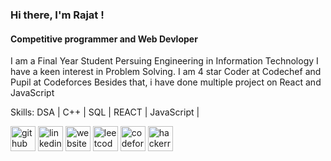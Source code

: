 ###  Hi there, I'm Rajat !
#### Competitive programmer and Web Devloper
I am a Final Year Student Persuing Engineering in Information Technology
 I have a keen interest in Problem Solving.
I am 4 star Coder at Codechef and Pupil at Codeforces
Besides that, i have done multiple project on React and JavaScript

Skills: DSA | C++ | SQL |  REACT | JavaScript | 



[<img src='https://cdn.jsdelivr.net/npm/simple-icons@3.0.1/icons/github.svg' alt='github' height='40'>](https://github.com/https://github.com/rajatks1902)  [<img src='https://cdn.jsdelivr.net/npm/simple-icons@3.0.1/icons/linkedin.svg' alt='linkedin' height='40'>](https://www.linkedin.com/in/https://www.linkedin.com/in/rajat-kumar-singh-a816791a5//)  [<img src='https://cdn.jsdelivr.net/npm/simple-icons@3.0.1/icons/icloud.svg' alt='website' height='40'>](https://rajatks1902.github.io/rks07/)  [<img src='https://cdn.jsdelivr.net/npm/simple-icons@3.0.1/icons/leetcode.svg' alt='leetcode' height='40'>](https://leetcode.com/rajat_1902/)  [<img src='https://cdn.jsdelivr.net/npm/simple-icons@3.0.1/icons/codeforces.svg' alt='codeforces' height='40'>](https://codeforces.com/profile/rajat_1902)  [<img src='https://cdn.jsdelivr.net/npm/simple-icons@3.0.1/icons/hackerrank.svg' alt='hackerrank' height='40'>](https://www.hackerrank.com/RKS__07?hr_r=1)  

